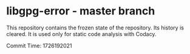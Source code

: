 # libgpg-error - master branch

This repository contains the frozen state of the repository.
Its history is cleared. It is used only for static code
analysis with Codacy.

Commit Time: 1726192021
